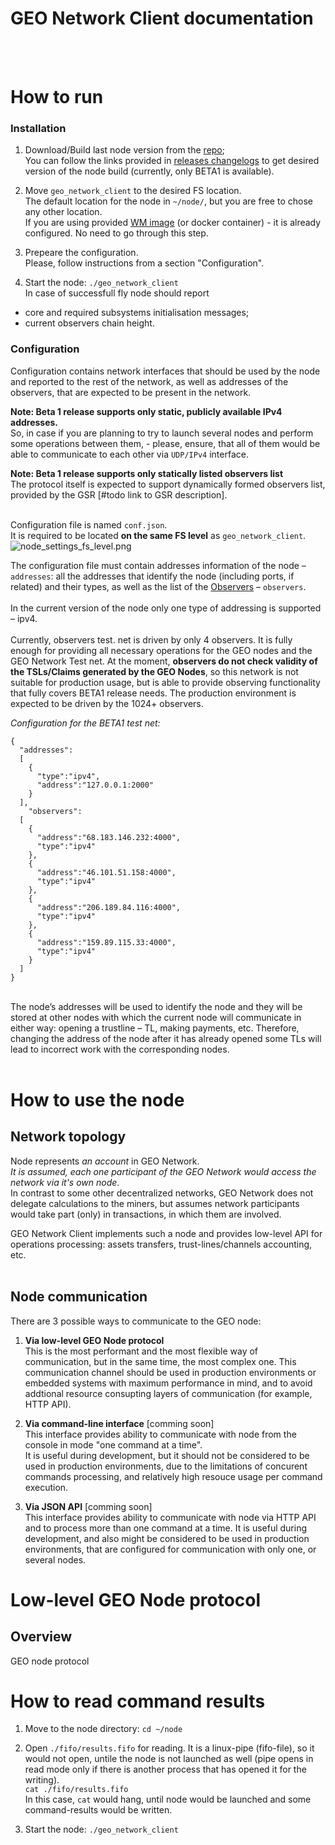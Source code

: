 
# GEO Network Client documentation
<br/>
<br/>

# How to run
### Installation
1. Download/Build last node version from the [repo](https://github.com/GEO-Protocol/GEO-network-client); <br/>
You can follow the links provided in [releases changelogs](https://github.com/GEO-Protocol/GEO-network-client/blob/develop/RELEASES.md) to get desired version of the node build (currently, only BETA1 is available).

1. Move `geo_network_client` to the desired FS location. <br/>
The default location for the node in `~/node/`, but you are free to chose any other location. <br/>
If you are using provided [WM image](https://github.com/GEO-Protocol/GEO-network-client/blob/develop/RELEASES.md#beta-1) (or docker container) - it is already configured. No need to go through this step.


1. Prepeare the configuration. <br/>
Please, follow instructions from a section "Configuration".

1. Start the node: `./geo_network_client` <br/>
In case of successfull fly node should report
* core and required subsystems initialisation messages;
* current observers chain height.

### Configuration
Configuration contains network interfaces that should be used by the node and reported to the rest of the network, 
as well as addresses of the observers, that are expected to be present in the network.

**Note: Beta 1 release supports only static, publicly available IPv4 addresses.** <br/>
So, in case if you are planning to try to launch several nodes and perform some operations between them, - 
please, ensure, that all of them would be able to communicate to each other via `UDP/IPv4` interface.

**Note: Beta 1 release supports only statically listed observers list** <br/>
The protocol itself is expected to support dynamically formed observers list, provided by the GSR [#todo link to GSR description].
</br>
</br>

Configuration file is named `conf.json`. <br/> 
It is required to be located **on the same FS level** as `geo_network_client`. </br>
![node_settings_fs_level.png](https://github.com/GEO-Protocol/Documentation/blob/master/resources/node_settings_fs_level.png)


The configuration file must contain addresses information of the node – `addresses`: 
all the addresses that identify the node (including ports, if related) and their types, as well as the list of the [Observers](https://github.com/GEO-Protocol/Observer) – `observers`. <br/>
<br/>
In the current version of the node only one type of addressing is supported – ipv4.<br/>
</br>
Currently, observers test. net is driven by only 4 observers. 
It is fully enough for providing all necessary operations for the GEO nodes and the GEO Network Test net.
At the moment, **observers do not check validity of the TSLs/Claims generated by the GEO Nodes**, 
so this network is not suitable for production usage, but is able to provide observing functionality that fully covers BETA1 release needs. The production environment is expected to be driven by the 1024+ observers. 

_Configuration for the BETA1 test net:_
```
{
  "addresses":
  [
    {
      "type":"ipv4",
      "address":"127.0.0.1:2000"
    }
  ],
	"observers":
  [
    {
      "address":"68.183.146.232:4000",
      "type":"ipv4"
    },													
    {
      "address":"46.101.51.158:4000",
      "type":"ipv4"
    },
    {
      "address":"206.189.84.116:4000",
      "type":"ipv4"
    },
    {
      "address":"159.89.115.33:4000",
      "type":"ipv4"
    }
  ]
}
```
</br>
The node’s addresses will be used to identify the node and they will be stored at other nodes with which the current node will communicate in either way: opening a trustline – TL, making payments, etc. Therefore, changing the address of the node after it has already opened some TLs will lead to incorrect work with the corresponding nodes.


</br>
</br>

# How to use the node
## Network topology
Node represents _an account_ in GEO Network. <br/>
_It is assumed, each one participant of the GEO Network would access the network via it's own node_. <br/>
In contrast to some other decentralized networks, GEO Network does not delegate calculations to the miners, 
but assumes network participants would take part (only) in transactions, in which them are involved.

GEO Network Client implements such a node and provides low-level API 
for operations processing: assets transfers, trust-lines/channels accounting, etc.
</br>
</br>

## Node communication
There are 3 possible ways to communicate to the GEO node:
1. **Via low-level GEO Node protocol** <br/>
This is the most performant and the most flexible way of communication, but in the same time, the most complex one.
This communication channel should be used in production environments or embedded systems 
with maximum performance in mind, and to avoid addtional resource consupting layers of communication (for example, HTTP API).

1. **Via command-line interface** [comming soon] <br/> 
This interface provides ability to communicate with node from the console in mode "one command at a time". </br>
It is useful during development, but it should not be considered to be used in production environments, 
due to the limitations of concurent commands processing, and relatively high resouce usage per command execution.

1. **Via JSON API** [comming soon] <br/>
This interface provides ability to communicate with node via HTTP API and to process more than one command at a time. 
It is useful during development, and also might be considered to be used in production environments, 
that are configured for communication with only one, or several nodes.


# Low-level GEO Node protocol
## Overview
GEO node protocol

# How to read command results
1. Move to the node directory: `cd ~/node` </br>
1. Open `./fifo/results.fifo` for reading. It is a linux-pipe (fifo-file), so it would not open, untile the node is not launched as well (pipe opens in read mode only if there is another process that has opened it for the writing). <br/> 
`cat ./fifo/results.fifo` </br>
In this case, `cat` would hang, until node would be launched and some command-results would be written.

1. Start the node: `./geo_network_client` </br>
</br>
</br>


